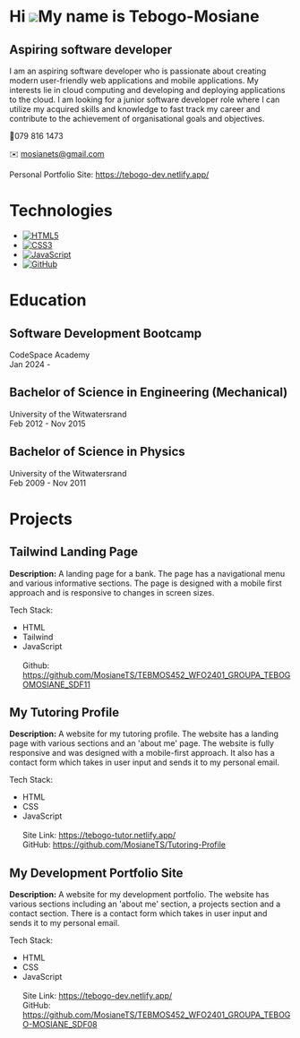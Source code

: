# Hi ![](https://user-images.githubusercontent.com/18350557/176309783-0785949b-9127-417c-8b55-ab5a4333674e.gif)My name is Tebogo-Mosiane

## Aspiring software developer
I am an aspiring software developer who is passionate about creating modern user-friendly web applications and mobile applications. My interests lie in cloud computing and developing and deploying applications to the cloud. I am looking for a junior software developer role where I can utilize my acquired skills and knowledge to fast track my career and contribute to the achievement of organisational goals and objectives.

📱079 816 1473 

✉️ mosianets@gmail.com

Personal Portfolio Site: https://tebogo-dev.netlify.app/

# Technologies
- [![HTML5](https://img.shields.io/badge/-HTML5-E34F26?style=flat&logo=HTML5&logoColor=white)](https://developer.mozilla.org/en-US/docs/Web/Guide/HTML/HTML5)
- [![CSS3](https://img.shields.io/badge/-CSS3-1572B6?style=flat&logo=CSS3&logoColor=white)](https://developer.mozilla.org/en-US/docs/Web/CSS)
- [![JavaScript](https://img.shields.io/badge/-JavaScript-F7DF1E?style=flat&logo=JavaScript&logoColor=black)](https://developer.mozilla.org/en-US/docs/Web/JavaScript)
- [![GitHub](https://img.shields.io/badge/-GitHub-181717?style=flat&logo=GitHub&logoColor=white)](https://github.com/)

# Education
## Software Development Bootcamp
CodeSpace Academy<br>
Jan 2024 - 

## Bachelor of Science in Engineering (Mechanical)
University of the Witwatersrand<br>
Feb 2012 - Nov 2015

## Bachelor of Science in Physics
University of the Witwatersrand<br>
Feb 2009 - Nov 2011
  

# Projects
## Tailwind Landing Page
**Description:**
A landing page for a bank. The page has a navigational menu and various informative sections. The page is designed with a mobile first approach and is responsive to changes in screen sizes. 

Tech Stack:
- HTML
- Tailwind
- JavaScript<br><br>
Github:  https://github.com/MosianeTS/TEBMOS452_WFO2401_GROUPA_TEBOGOMOSIANE_SDF11

## My Tutoring Profile
**Description:**
A website for my tutoring profile.  The website has a landing page with various sections and an 'about me' page. The website is fully responsive and was designed with a mobile-first approach.
It also has a contact form which takes in user input and sends it to my personal email.

Tech Stack:
- HTML
- CSS
- JavaScript<br><br>
Site Link: https://tebogo-tutor.netlify.app/ <br>
GitHub: https://github.com/MosianeTS/Tutoring-Profile

## My Development Portfolio Site
**Description:**
A website for my development portfolio.  The website has various sections including an 'about me' section, a projects section and a contact section.
There is a contact form which takes in user input and sends it to my personal email.

Tech Stack:
- HTML
- CSS
- JavaScript<br><br>
Site Link: https://tebogo-dev.netlify.app/ <br>
GitHub: https://github.com/MosianeTS/TEBMOS452_WFO2401_GROUPA_TEBOGO-MOSIANE_SDF08










